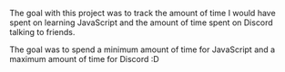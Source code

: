 
The goal with this project was to track the amount of time I would have spent on learning JavaScript and the amount of time spent on Discord talking to friends.

The goal was to spend a minimum amount of time for JavaScript and a maximum amount of time for Discord :D

